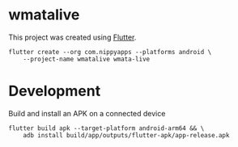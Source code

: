 # wmatalive

This project was created using [Flutter](https://flutter.dev/).

```
flutter create --org com.nippyapps --platforms android \
    --project-name wmatalive wmata-live
```

# Development

Build and install an APK on a connected device

```console
flutter build apk --target-platform android-arm64 && \
    adb install build/app/outputs/flutter-apk/app-release.apk
```
